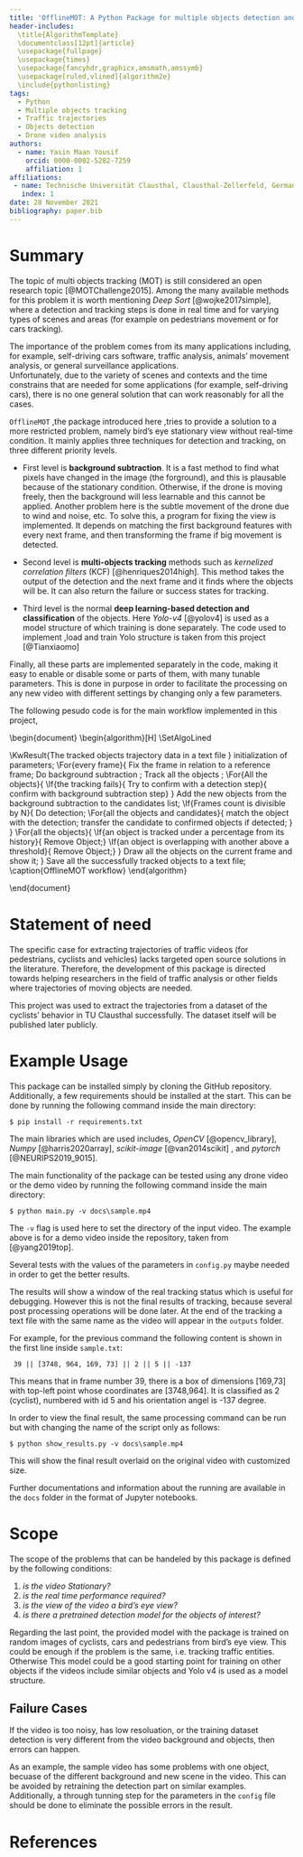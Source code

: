```yaml
---
title: 'OfflineMOT: A Python Package for multiple objects detection and tracking from bird view stationary drone videos'
header-includes: 
  \title{AlgorithmTemplate}
  \documentclass[12pt]{article}
  \usepackage{fullpage}
  \usepackage{times}
  \usepackage{fancyhdr,graphicx,amsmath,amssymb}
  \usepackage[ruled,vlined]{algorithm2e}
  \include{pythonlisting}
tags:
  - Python
  - Multiple objects tracking
  - Traffic trajectories
  - Objects detection
  - Drone video analysis
authors:
  - name: Yasin Maan Yousif
    orcid: 0000-0002-5282-7259
    affiliation: 1
affiliations:
 - name: Technische Universität Clausthal, Clausthal-Zellerfeld, Germany.
   index: 1
date: 28 November 2021
bibliography: paper.bib
---
```


# Summary

The topic of multi objects tracking (MOT) is still considered an open research topic [@MOTChallenge2015].
Among the many available methods for this problem it is worth mentioning *Deep Sort* [@wojke2017simple], where a detection and tracking steps is done in real time and for varying types of scenes and areas (for example on pedestrians movement or for cars tracking). 

The importance of the problem comes from its many applications including, for example, self-driving cars software, traffic analysis, animals’ movement analysis, or general surveillance applications.  
Unfortunately, due to the variety of scenes and contexts and the time constrains that are needed for some applications (for example, self-driving cars), there is no one general solution that can work reasonably for all the cases.

 `OfflineMOT` ,the package introduced here ,tries to provide a solution to a more restricted problem, namely bird’s eye stationary view without real-time condition. It mainly applies three techniques for detection and tracking, on three different priority levels.

- First level is **background subtraction**. It is a fast method to find what pixels have changed in the image (the forground), and this is plausable because of the stationary condition. Otherwise, if the drone is moving freely, then the background will less learnable and this cannot be applied. 
Another problem here is the subtle movement of the drone due to wind and noise, etc. To solve this, a program for fixing the view is implemented. It depends on matching the first background features with every next frame, and then transforming the frame if big movement is detected.

- Second level is **multi-objects tracking** methods such as *kernelized correlation filters* (KCF) [@henriques2014high]. This method takes the output of the detection and the next frame and it finds where the objects will be. It can also return the failure or success states for tracking.

- Third level is the normal **deep learning-based detection and classification** of the objects. Here *Yolo-v4* [@yolov4] is used as a model structure of which training is done separately. The code used to implement ,load and train Yolo structure is taken from this project [@Tianxiaomo] 

Finally, all these parts are implemented separately in the code, making it easy to enable or disable some or parts of them, with many tunable parameters. This is done in purpose in order to facilitate the processing on any new video with different settings by changing only a few parameters.

The following pesudo code is for the main workflow implemented in this project,

\begin{document} 
\begin{algorithm}[H]
\SetAlgoLined

\KwResult{The tracked objects trajectory data in a text file }
 initialization of parameters\;
 \For{every frame}{
    Fix the frame in relation to a reference frame\;
    Do background subtraction \;
    Track all the objects \;
    \For{All the objects}{
    \If{the tracking fails}{
    Try to confirm with a detection step}{
    confirm with background subtraction step}
    }
    Add the new objects from the background subtraction to the candidates list\;
    \If{Frames count is divisible by N}{
    Do detection\;
    \For{all the objects and candidates}{
        match the object with the detection\;
        transfer the candidate to confirmed objects if detected\;
    }
    }
    \For{all the objects}{
    \If{an object is tracked under a percentage from its history}{
    Remove Object\;}
    \If{an object is overlapping with another above a threshold}{
    Remove Object\;}
    }
    Draw all the objects on the current frame and show it\;
 }
 Save all the successfully tracked objects to a text file\;
 \caption{OfflineMOT workflow}
\end{algorithm}


\end{document}

# Statement of need

The specific case for extracting trajectories of traffic videos (for pedestrians, cyclists and vehicles) lacks targeted  open source solutions in the literature. 
Therefore, the development of this package is directed towards helping researchers in the field of traffic analysis or other fields where trajectories of moving objects are needed.  

This project was used to extract the trajectories from a dataset of the cyclists’ behavior in TU Clausthal successfully. The dataset itself will be published later publicly.

# Example Usage

This package can be installed simply by cloning the GitHub repository.
Additionally, a few requirements should be installed at the start. This can be done by running the following command inside the main directory:

```
$ pip install -r requirements.txt
```
The main libraries which are used includes, *OpenCV* [@opencv_library], *Numpy* [@harris2020array], *scikit-image* [@van2014scikit] , and *pytorch* [@NEURIPS2019_9015].

The main functionality of the package can be tested using any drone video or the demo video by running the following command inside the main directory:

```
$ python main.py -v docs\sample.mp4
```

The `-v` flag is used here to set the directory of the input video. The example above is for a demo video inside the repository, taken from [@yang2019top]. 

Several tests with the values of the parameters in `config.py` maybe needed in order to get the better results. 

The results will show a window of the real tracking status which is useful for debugging. However this is not the final results of tracking, because several post processing operations will be done later. 
At the end of the tracking a text file with the same name as the video will appear in the `outputs` folder. 

For example, for the previous command the following content is shown in the first line inside `sample.txt`:

` 39 || [3748, 964, 169, 73] || 2 || 5 || -137`

This means that in frame number 39, there is a box of dimensions [169,73] with top-left point whose coordinates are [3748,964]. It is classified as 2 (cyclist), numbered with id 5 and his orientation angel is -137 degree.

In order to view the final result, the same processing command can be run but with changing the name of the script only as follows:

```
$ python show_results.py -v docs\sample.mp4
``` 

This will show the final result overlaid on the original video with customized size. 

Further documentations and information about the running are available in the `docs` folder in the format of Jupyter notebooks.

# Scope

The scope of the problems that can be handeled by this package is defined by the following conditions:

1.	*is the video Stationary?*
2.	*is the real time performance required?*
3.	*is the view of the video a bird’s eye view?*
4.	*is there a pretrained detection model for the objects of interest?*

Regarding the last point, the provided model with the package is trained on random images of cyclists, cars and pedestrians from bird’s eye view. This could be enough if the problem is the same, i.e. tracking traffic entities. Otherwise This model could be a good starting point for training on other objects if the videos include similar objects and Yolo v4 is used as a model structure.

## Failure Cases

If the video is too noisy, has low resoluation, or the training dataset detection is very different from the video background and objects, then errors can happen.

As an example, the sample video has some problems with one object, becuase of the different background and new scene in the video. This can be avoided by retraining the detection part on similar examples. Additionally, a through tunning step for the parameters in the `config` file should be done to eliminate the possible errors in the result. 

# References